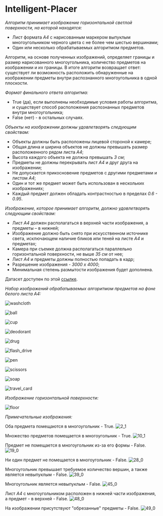 # Intelligent-Placer

*Алгоритм принимает изображение горизонтальной светлой поверхности, на которой находятся:*
  - Лист формата *А4* с нарисованным маркером выпуклым многоугольником черного цвета с не более чем шестью вершинами;
  - Один или несколько обрабатываемых алгоритмом предметов.

Алгоритм, на основе полученных изображений, определяет границы и размер нарисованного многоугольника, количество предметов на изображении и их границы.
В итоге алгоритм возвращает ответ: существует ли возможность расположить обнаруженные на изображении предметы внутри распознанного многоугольника в одной плоскости.

*Формат финального ответа алгоритма:*
 - True (да), если выполнены необходимые условия работы алгоритма, и существует способ расположения распознанных предметов внутри многоугольника;
 - False (нет) - в остальных случаях.

*Объекты на изображении должны удовлетворять следующим свойствам:*
 - Объекты должны быть расположены лицевой стороной к камере;
 - Общая длина и ширина объектов не должны превышать размер расположенного рядом листа *А4*;
 - Высота каждого объекта не должна превышать *3 см*;
 - Предметы не должны перекрывать лист *А4* и друг друга на изображении;
 - Не допускается прикосновение предметов с другими предметами и листом *А4*;
 - Один и тот же предмет может быть использован в нескольких изображениях;
 - Каждый предмет должен обладать контрастностью в пределах *0.6 - 0.95*.

*Изображение, которое принимает алгоритм, должно удовлетворять следующим свойствам:*
 - Лист *А4* должен располагаться в верхней части изображения, а предметы – в нижней;
 - Изображение должно быть снято при искусственном источнике света, исключающем наличие бликов или теней на листе *А4* и предметах;
 - Камера при съемке должна располагаться параллельно горизонтальной поверхности, не выше *35 см* от нее;
 - Лист *А4* и предметы должны полностью попадать в кадр;
 - Разрешение изображения - *3000 x 4000*;
 - Минимальная степень размытости изображения будет дополнена.

Датасет доступен по этой [ссылке](https://drive.google.com/drive/folders/19mBuH2d7MAB2mX3V4G8VNXnhqa0U9ubC?usp=sharing).

*Набор изображений обрабатываемых алгоритмом предметов на фоне белого листа *А4*:*

![washcloth](https://user-images.githubusercontent.com/60978539/153722719-21920ae4-128f-4dae-bf36-1c374dd83f78.jpg)

![ball](https://user-images.githubusercontent.com/60978539/153722826-dfc5751d-a28b-4879-a62d-0efe37eb92cc.jpg)

![cup](https://user-images.githubusercontent.com/60978539/153722835-d13f3797-4884-48ef-ad61-c87747a75eff.jpg)

![deodorant](https://user-images.githubusercontent.com/60978539/153722860-496cbb7c-e3cc-43fc-9cc1-f1b468b9eaca.jpg)

![drug](https://user-images.githubusercontent.com/60978539/153722899-596843e6-7ce0-40f9-bbec-b3f9cedc5318.jpg)

![flash_drive](https://user-images.githubusercontent.com/60978539/153722911-ebfa73e3-760f-42f2-8995-65c7217523ee.jpg)

![pen](https://user-images.githubusercontent.com/60978539/153722921-1bddd4f3-397b-4b14-86ce-5c186f1c85ce.jpg)

![scissors](https://user-images.githubusercontent.com/60978539/153722928-3d1c416e-9f26-4c6c-86cc-0c1711d72b85.jpg)

![soap](https://user-images.githubusercontent.com/60978539/153722934-c7ed8b41-f50b-43f2-8055-8dddd63b971b.jpg)

![travel_card](https://user-images.githubusercontent.com/60978539/153722943-46bf76d8-dd5e-4a18-bd62-3a19c125b3fb.jpg)

*Изображение горизонтальной поверхности:*

![floor](https://user-images.githubusercontent.com/60978539/153723019-ace20f38-022f-4a33-99a3-eb6d7633142b.jpg)

*Примечательные изображения:*

Оба предмета помещаются в многоугольник - True.
![2_1](https://user-images.githubusercontent.com/60978539/153726295-b38a704f-1c3a-4c74-a032-a671cba5d6c6.jpg)

Множество предметов помещается в многоугольник - True.
![10_1](https://user-images.githubusercontent.com/60978539/153726372-f83e1d62-1102-42d3-9341-fa706a76eda0.jpg)

Предмет не помещается в многоугольник из-за его формы - False.
![19_0](https://user-images.githubusercontent.com/60978539/153726396-3c591146-6c89-4739-a119-572bcaf68d54.jpg)

Ни один предмет не помещается в многоугольник - False.
![28_0](https://user-images.githubusercontent.com/60978539/153726409-825c8252-a8d8-4b4b-a434-9ed4081157b9.jpg)

Многоугольник превышает требуемое количество вершин, а также является невыпуклым - False.
![39_0](https://user-images.githubusercontent.com/60978539/153726424-126149c7-f10c-4679-a9ac-c5a5e3a10394.jpg)

Многоугольник является невыпуклым - False.
![45_0](https://user-images.githubusercontent.com/60978539/153726801-3f5483df-f571-41fa-9e98-b4e05a91fd88.jpg)

Лист *А4* с многоугольником расположен в нижней части изображения, а предмет - в верхней - False.
![48_0](https://user-images.githubusercontent.com/60978539/153726846-7bed1abf-d03b-4b81-99a3-a8026986f165.jpg)

На изображении присутствуют "обрезанные" предметы - False.
![49_0](https://user-images.githubusercontent.com/60978539/153726882-9718b005-38da-4ddc-b5c0-7a0503f800e4.jpg)
